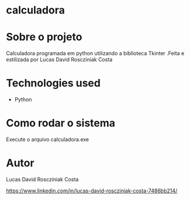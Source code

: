 # calculadora

# Sobre o projeto

Calculadora programada em python utilizando a biblioteca Tkinter .Feita e estilizada por Lucas David Roscziniak Costa

# Technologies used

- Python

# Como rodar o sistema

Execute o arquivo calculadora.exe

# Autor

Lucas David Roscziniak Costa

https://www.linkedin.com/in/lucas-david-roscziniak-costa-7486bb214/
